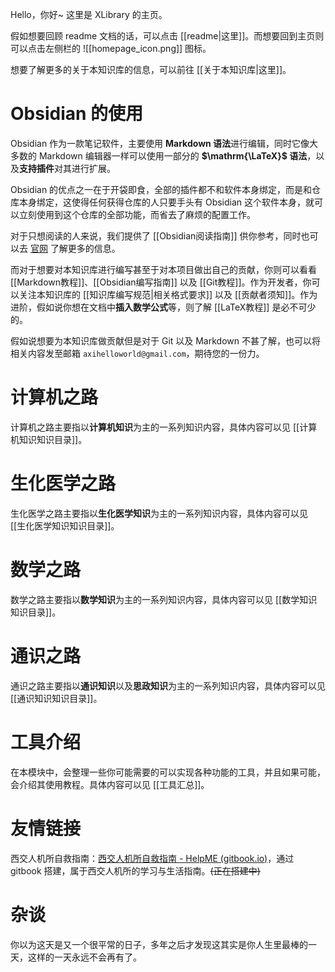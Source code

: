 Hello，你好~
这里是 XLibrary 的主页。

假如想要回顾 readme 文档的话，可以点击 [[readme|这里]]。而想要回到主页则可以点击左侧栏的 ![[homepage_icon.png]] 图标。

想要了解更多的关于本知识库的信息，可以前往 [[关于本知识库|这里]]。

# Obsidian 的使用

Obsidian 作为一款笔记软件，主要使用 **Markdown 语法**进行编辑，同时它像大多数的 Markdown 编辑器一样可以使用一部分的 **$\mathrm{\LaTeX}$ 语法**，以及**支持插件**对其进行扩展。

Obsidian 的优点之一在于开袋即食，全部的插件都不和软件本身绑定，而是和仓库本身绑定，这使得任何获得仓库的人只要手头有 Obsidian 这个软件本身，就可以立刻使用到这个仓库的全部功能，而省去了麻烦的配置工作。

对于只想阅读的人来说，我们提供了 [[Obsidian阅读指南]] 供你参考，同时也可以去 [官网](https://obsidian.md/) 了解更多的信息。

而对于想要对本知识库进行编写甚至于对本项目做出自己的贡献，你则可以看看 [[Markdown教程]]、[[Obsidian编写指南]] 以及 [[Git教程]]。作为开发者，你可以关注本知识库的 [[知识库编写规范|相关格式要求]] 以及 [[贡献者须知]]。作为进阶，假如说你想在文档中**插入数学公式**等，则了解 [[LaTeX教程]] 是必不可少的。

假如说想要为本知识库做贡献但是对于 Git 以及 Markdown 不甚了解，也可以将相关内容发至邮箱 `axihelloworld@gmail.com`，期待您的一份力。

# 计算机之路

计算机之路主要指以**计算机知识**为主的一系列知识内容，具体内容可以见 [[计算机知识知识目录]]。

# 生化医学之路

生化医学之路主要指以**生化医学知识**为主的一系列知识内容，具体内容可以见 [[生化医学知识知识目录]]。

# 数学之路

数学之路主要指以**数学知识**为主的一系列知识内容，具体内容可以见 [[数学知识知识目录]]。

# 通识之路

通识之路主要指以**通识知识**以及**思政知识**为主的一系列知识内容，具体内容可以见 [[通识知识知识目录]]。

# 工具介绍

在本模块中，会整理一些你可能需要的可以实现各种功能的工具，并且如果可能，会介绍其使用教程。具体内容可以见 [[工具汇总]]。

# 友情链接

西交人机所自救指南：[西交人机所自救指南 - HelpME (gitbook.io)](https://help-me-xjtu-aiar.gitbook.io/help-me-all-you-need-about-aiar-xjtu/)，通过 gitbook 搭建，属于西交人机所的学习与生活指南。~~(正在搭建中)~~

# 杂谈

你以为这天是又一个很平常的日子，多年之后才发现这其实是你人生里最棒的一天，这样的一天永远不会再有了。